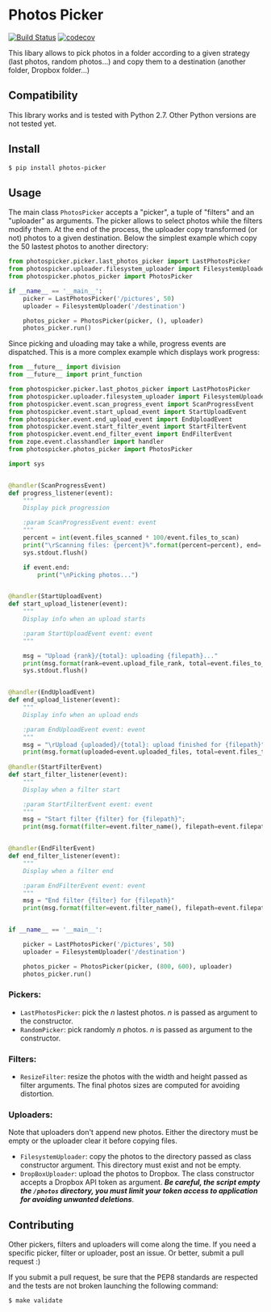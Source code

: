 # Photos Picker

[![Build Status](https://travis-ci.org/l-vo/photos-picker.svg?branch=master)](https://travis-ci.org/l-vo/photos-picker)
[![codecov](https://codecov.io/gh/l-vo/photos-picker/branch/master/graph/badge.svg)](https://codecov.io/gh/l-vo/photos-picker)

This libary allows to pick photos in a folder according to a given strategy (last photos, random photos...) and copy them to a destination (another folder, Dropbox folder...)

## Compatibility
This library works and is tested with Python 2.7. Other Python versions are not tested yet.

## Install
```bash
$ pip install photos-picker
```

## Usage
The main class `PhotosPicker` accepts a "picker", a tuple of "filters" and an "uploader" as arguments. The picker allows to select photos while the filters modify them. At the end of the process, the uploader copy transformed (or not) photos to a given destination. Below the simplest example which copy the 50 lastest photos to another directory:

```python
from photospicker.picker.last_photos_picker import LastPhotosPicker
from photospicker.uploader.filesystem_uploader import FilesystemUploader
from photospicker.photos_picker import PhotosPicker

if __name__ == '__main__':
    picker = LastPhotosPicker('/pictures', 50)
    uploader = FilesystemUploader('/destination')

    photos_picker = PhotosPicker(picker, (), uploader)
    photos_picker.run()
```

Since picking and uloading may take a while, progress events are dispatched. This is a more complex example which displays work progress:

```python
from __future__ import division
from __future__ import print_function

from photospicker.picker.last_photos_picker import LastPhotosPicker
from photospicker.uploader.filesystem_uploader import FilesystemUploader
from photospicker.event.scan_progress_event import ScanProgressEvent
from photospicker.event.start_upload_event import StartUploadEvent
from photospicker.event.end_upload_event import EndUploadEvent
from photospicker.event.start_filter_event import StartFilterEvent
from photospicker.event.end_filter_event import EndFilterEvent
from zope.event.classhandler import handler
from photospicker.photos_picker import PhotosPicker

import sys


@handler(ScanProgressEvent)
def progress_listener(event):
    """
    Display pick progression

    :param ScanProgressEvent event: event
    """
    percent = int(event.files_scanned * 100/event.files_to_scan)
    print("\rScanning files: {percent}%".format(percent=percent), end='')
    sys.stdout.flush()

    if event.end:
        print("\nPicking photos...")


@handler(StartUploadEvent)
def start_upload_listener(event):
    """
    Display info when an upload starts

    :param StartUploadEvent event: event
    """

    msg = "Upload {rank}/{total}: uploading {filepath}..."
    print(msg.format(rank=event.upload_file_rank, total=event.files_to_upload, filepath=event.filepath), end='')
    sys.stdout.flush()


@handler(EndUploadEvent)
def end_upload_listener(event):
    """
    Display info when an upload ends

    :param EndUploadEvent event: event
    """
    msg = "\rUpload {uploaded}/{total}: upload finished for {filepath}"
    print(msg.format(uploaded=event.uploaded_files, total=event.files_to_upload, filepath=event.filepath))
    
@handler(StartFilterEvent)
def start_filter_listener(event):
    """
    Display when a filter start

    :param StartFilterEvent event: event
    """
    msg = "Start filter {filter} for {filepath}";
    print(msg.format(filter=event.filter_name(), filepath=event.filepath()))


@handler(EndFilterEvent)
def end_filter_listener(event):
    """
    Display when a filter end

    :param EndFilterEvent event: event
    """
    msg = "End filter {filter} for {filepath}"
    print(msg.format(filter=event.filter_name(), filepath=event.filepath()))


if __name__ == '__main__':

    picker = LastPhotosPicker('/pictures', 50)
    uploader = FilesystemUploader('/destination')

    photos_picker = PhotosPicker(picker, (800, 600), uploader)
    photos_picker.run()
```

### Pickers:
* `LastPhotosPicker`: pick the *n* lastest photos. *n* is passed as argument to the constructor.
* `RandomPicker`: pick randomly *n* photos. *n* is passed as argument to the constructor.

### Filters:
* `ResizeFilter`: resize the photos with the width and height passed as filter arguments. The final photos sizes are computed for avoiding distortion.

### Uploaders:
Note that uploaders don't append new photos. Either the directory must be empty or the uploader clear it before copying files.

* `FilesystemUploader`: copy the photos to the directory passed as class constructor argument. This directory must exist and not be empty.
* `DropBoxUploader`: upload the photos to Dropbox. The class constructor accepts a Dropbox API token as argument. ***Be careful, the script empty the `/photos` directory, you must limit your token access to application for avoiding unwanted deletions***.

## Contributing
Other pickers, filters and uploaders will come along the time. If you need a specific picker, filter or uploader, post an issue. Or better, submit a pull request :)

If you submit a pull request, be sure that the PEP8 standards are respected and the tests are not broken launching the following command:
```bash
$ make validate
```
